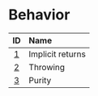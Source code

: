 # Behavior

|          ID          | Name            |
| :------------------: | :-------------- |
|   [1](1-implicit-return.md)    | Implicit returns    |
|   [2](2-throw.md)   | Throwing         |
|    [3](3-purity.md)    | Purity           |

